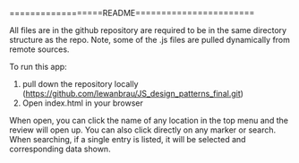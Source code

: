 ==================README=======================

All files are in the github repository are required to be in the same directory structure as the repo. Note, some of the .js files are pulled dynamically from remote sources.

To run this app:
1) pull down the repository locally (https://github.com/lewanbrau/JS_design_patterns_final.git)
2) Open index.html in your browser

When open, you can click the name of any location in the top menu and the review will open up. You can also click directly on any marker or search. When searching, if a single entry is listed, it will be selected and corresponding data shown. 